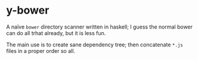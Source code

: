 # y-bower


A naïve `bower` directory scanner written in haskell; I guess the normal bower can do all trhat already, but it is less fun.

The main use is to create sane dependency tree; then concatenate `*.js` files in a proper order so all.